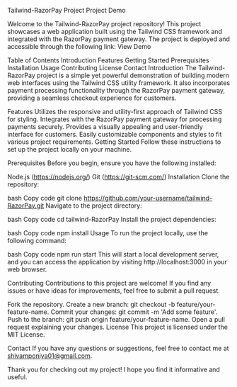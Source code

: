 Tailwind-RazorPay Project
Project Demo

Welcome to the Tailwind-RazorPay project repository! This project showcases a web application built using the Tailwind CSS framework and integrated with the RazorPay payment gateway. The project is deployed and accessible through the following link: View Demo

Table of Contents
Introduction
Features
Getting Started
Prerequisites
Installation
Usage
Contributing
License
Contact
Introduction
The Tailwind-RazorPay project is a simple yet powerful demonstration of building modern web interfaces using the Tailwind CSS utility framework. It also incorporates payment processing functionality through the RazorPay payment gateway, providing a seamless checkout experience for customers.

Features
Utilizes the responsive and utility-first approach of Tailwind CSS for styling.
Integrates with the RazorPay payment gateway for processing payments securely.
Provides a visually appealing and user-friendly interface for customers.
Easily customizable components and styles to fit various project requirements.
Getting Started
Follow these instructions to set up the project locally on your machine.

Prerequisites
Before you begin, ensure you have the following installed:

Node.js (https://nodejs.org/)
Git (https://git-scm.com/)
Installation
Clone the repository:

bash
Copy code
git clone https://github.com/your-username/tailwind-RazorPay.git
Navigate to the project directory:

bash
Copy code
cd tailwind-RazorPay
Install the project dependencies:

bash
Copy code
npm install
Usage
To run the project locally, use the following command:

bash
Copy code
npm run start
This will start a local development server, and you can access the application by visiting http://localhost:3000 in your web browser.

Contributing
Contributions to this project are welcome! If you find any issues or have ideas for improvements, feel free to submit a pull request.

Fork the repository.
Create a new branch: git checkout -b feature/your-feature-name.
Commit your changes: git commit -m 'Add some feature'.
Push to the branch: git push origin feature/your-feature-name.
Open a pull request explaining your changes.
License
This project is licensed under the MIT License.

Contact
If you have any questions or suggestions, feel free to contact me at shivamponiya01@gmail.com.

Thank you for checking out my project! I hope you find it informative and useful.
